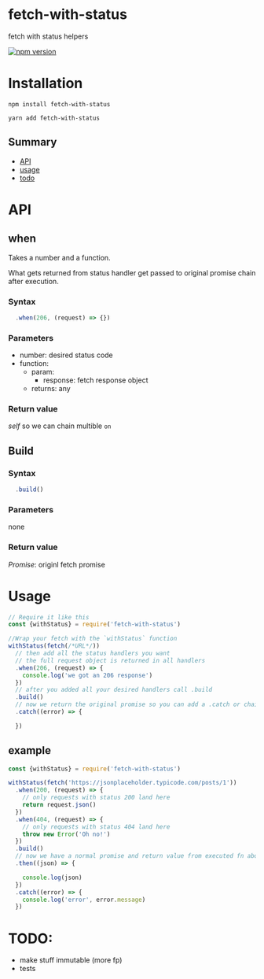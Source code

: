# fetch-with-status
fetch with status helpers

[![npm version](https://badge.fury.io/js/fetch-with-status.svg)](https://badge.fury.io/js/fetch-with-status)

# Installation

```
npm install fetch-with-status

yarn add fetch-with-status
```

## Summary

* [API](#api)
* [usage](#usage)
* [todo](#todo)

# API

## when

Takes a number and a function.

What gets returned from status handler get passed to original promise chain after execution.

### Syntax

```javascript
  .when(206, (request) => {})
```

### Parameters

* number: desired status code
* function:
    * param:
        * response: fetch response object
    * returns: any

### Return value
_self_ so we can chain multible `on`

## Build

### Syntax

```javascript
  .build()
```

### Parameters

none

### Return value
_Promise_: originl fetch promise


# Usage

```javascript
// Require it like this
const {withStatus} = require('fetch-with-status')

//Wrap your fetch with the `withStatus` function
withStatus(fetch(/*URL*/))
  // then add all the status handlers you want
  // the full request object is returned in all handlers
  .when(206, (request) => {
    console.log('we got an 206 response')
  })
  // after you added all your desired handlers call .build
  .build()
  // now we return the original promise so you can add a .catch or chain .then
  .catch((error) => {

  })
```

## example

```javascript
const {withStatus} = require('fetch-with-status')

withStatus(fetch('https://jsonplaceholder.typicode.com/posts/1'))
  .when(200, (request) => {
    // only requests with status 200 land here
    return request.json()
  })
  .when(404, (request) => {
    // only requests with status 404 land here
    throw new Error('Oh no!')
  })
  .build()
  // now we have a normal promise and return value from executed fn above land here
  .then((json) => {

    console.log(json)
  })
  .catch((error) => {
    console.log('error', error.message)
  })
```

# TODO:
- make stuff immutable (more fp)
- tests

